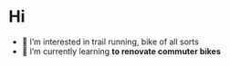 # Hi

- 👀 I’m interested in trail running, bike of all sorts
- 🌱 I’m currently learning __to renovate commuter bikes__
<!---
edoardesd/edoardesd is a ✨ special ✨ repository because its `README.md` (this file) appears on your GitHub profile.
You can click the Preview link to take a look at your changes.
--->
